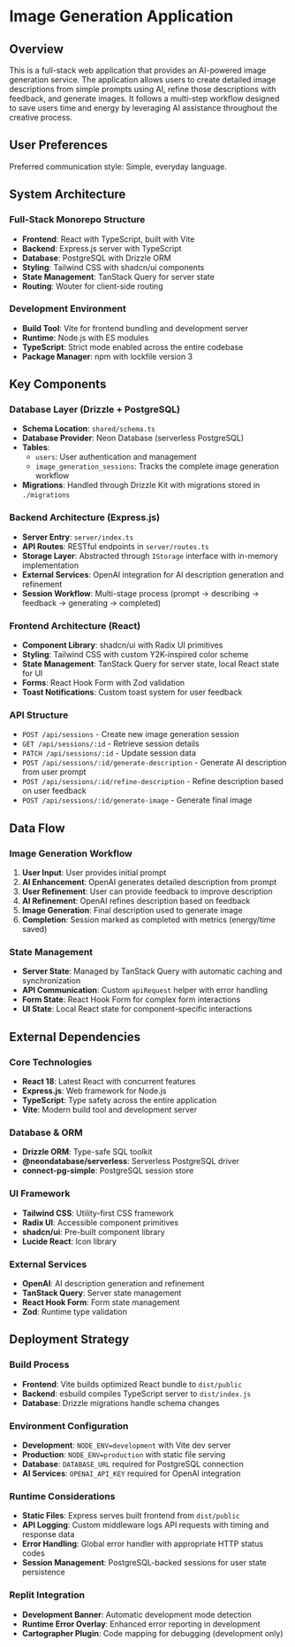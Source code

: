 # Image Generation Application

## Overview

This is a full-stack web application that provides an AI-powered image generation service. The application allows users to create detailed image descriptions from simple prompts using AI, refine those descriptions with feedback, and generate images. It follows a multi-step workflow designed to save users time and energy by leveraging AI assistance throughout the creative process.

## User Preferences

Preferred communication style: Simple, everyday language.

## System Architecture

### Full-Stack Monorepo Structure
- **Frontend**: React with TypeScript, built with Vite
- **Backend**: Express.js server with TypeScript
- **Database**: PostgreSQL with Drizzle ORM
- **Styling**: Tailwind CSS with shadcn/ui components
- **State Management**: TanStack Query for server state
- **Routing**: Wouter for client-side routing

### Development Environment
- **Build Tool**: Vite for frontend bundling and development server
- **Runtime**: Node.js with ES modules
- **TypeScript**: Strict mode enabled across the entire codebase
- **Package Manager**: npm with lockfile version 3

## Key Components

### Database Layer (Drizzle + PostgreSQL)
- **Schema Location**: `shared/schema.ts`
- **Database Provider**: Neon Database (serverless PostgreSQL)
- **Tables**:
  - `users`: User authentication and management
  - `image_generation_sessions`: Tracks the complete image generation workflow
- **Migrations**: Handled through Drizzle Kit with migrations stored in `./migrations`

### Backend Architecture (Express.js)
- **Server Entry**: `server/index.ts`
- **API Routes**: RESTful endpoints in `server/routes.ts`
- **Storage Layer**: Abstracted through `IStorage` interface with in-memory implementation
- **External Services**: OpenAI integration for AI description generation and refinement
- **Session Workflow**: Multi-stage process (prompt → describing → feedback → generating → completed)

### Frontend Architecture (React)
- **Component Library**: shadcn/ui with Radix UI primitives
- **Styling**: Tailwind CSS with custom Y2K-inspired color scheme
- **State Management**: TanStack Query for server state, local React state for UI
- **Forms**: React Hook Form with Zod validation
- **Toast Notifications**: Custom toast system for user feedback

### API Structure
- `POST /api/sessions` - Create new image generation session
- `GET /api/sessions/:id` - Retrieve session details
- `PATCH /api/sessions/:id` - Update session data
- `POST /api/sessions/:id/generate-description` - Generate AI description from user prompt
- `POST /api/sessions/:id/refine-description` - Refine description based on user feedback
- `POST /api/sessions/:id/generate-image` - Generate final image

## Data Flow

### Image Generation Workflow
1. **User Input**: User provides initial prompt
2. **AI Enhancement**: OpenAI generates detailed description from prompt
3. **User Refinement**: User can provide feedback to improve description
4. **AI Refinement**: OpenAI refines description based on feedback
5. **Image Generation**: Final description used to generate image
6. **Completion**: Session marked as completed with metrics (energy/time saved)

### State Management
- **Server State**: Managed by TanStack Query with automatic caching and synchronization
- **API Communication**: Custom `apiRequest` helper with error handling
- **Form State**: React Hook Form for complex form interactions
- **UI State**: Local React state for component-specific interactions

## External Dependencies

### Core Technologies
- **React 18**: Latest React with concurrent features
- **Express.js**: Web framework for Node.js
- **TypeScript**: Type safety across the entire application
- **Vite**: Modern build tool and development server

### Database & ORM
- **Drizzle ORM**: Type-safe SQL toolkit
- **@neondatabase/serverless**: Serverless PostgreSQL driver
- **connect-pg-simple**: PostgreSQL session store

### UI Framework
- **Tailwind CSS**: Utility-first CSS framework
- **Radix UI**: Accessible component primitives
- **shadcn/ui**: Pre-built component library
- **Lucide React**: Icon library

### External Services
- **OpenAI**: AI description generation and refinement
- **TanStack Query**: Server state management
- **React Hook Form**: Form state management
- **Zod**: Runtime type validation

## Deployment Strategy

### Build Process
- **Frontend**: Vite builds optimized React bundle to `dist/public`
- **Backend**: esbuild compiles TypeScript server to `dist/index.js`
- **Database**: Drizzle migrations handle schema changes

### Environment Configuration
- **Development**: `NODE_ENV=development` with Vite dev server
- **Production**: `NODE_ENV=production` with static file serving
- **Database**: `DATABASE_URL` required for PostgreSQL connection
- **AI Services**: `OPENAI_API_KEY` required for OpenAI integration

### Runtime Considerations
- **Static Files**: Express serves built frontend from `dist/public`
- **API Logging**: Custom middleware logs API requests with timing and response data
- **Error Handling**: Global error handler with appropriate HTTP status codes
- **Session Management**: PostgreSQL-backed sessions for user state persistence

### Replit Integration
- **Development Banner**: Automatic development mode detection
- **Runtime Error Overlay**: Enhanced error reporting in development
- **Cartographer Plugin**: Code mapping for debugging (development only)